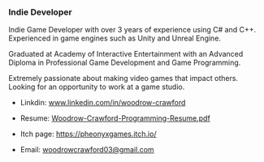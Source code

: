 ### Indie Developer


Indie Game Developer with over 3 years of experience using C# and C++. Experienced in game engines such as Unity and Unreal Engine.

Graduated at Academy of Interactive Entertainment with an Advanced Diploma in Professional Game Development and Game Programming.

Extremely passionate about making video games that impact others. Looking for an opportunity to work at a game studio.


* Linkdin: www.linkedin.com/in/woodrow-crawford
* Resume: [Woodrow-Crawford-Programming-Resume.pdf](https://github.com/WoodrowCrawford/WoodrowCrawford/files/9213585/Woodrow-Crawford-Programming-Resume.pdf)


* Itch page: https://pheonyxgames.itch.io/
* Email: woodrowcrawford03@gmail.com




<!--


**WoodrowCrawford/WoodrowCrawford** is a ✨ _special_ ✨ repository because its `README.md` (this file) appears on your GitHub profile.

Here are some ideas to get you started:

- 🔭 I’m currently working on ...
- 🌱 I’m currently learning ...
- 👯 I’m looking to collaborate on ...
- 🤔 I’m looking for help with ...
- 💬 Ask me about ...
- 📫 How to reach me: ...
- 😄 Pronouns: ...
- ⚡ Fun fact: ...
-->
